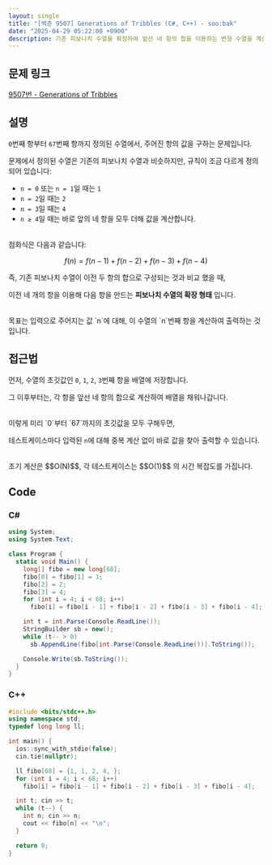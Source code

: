 ```yaml
---
layout: single
title: "[백준 9507] Generations of Tribbles (C#, C++) - soo:bak"
date: "2025-04-29 05:22:00 +0900"
description: 기존 피보나치 수열을 확장하여 앞선 네 항의 합을 이용하는 변형 수열을 계산하는 백준 9507번 Generations of Tribbles 문제의 C# 및 C++ 풀이 및 해설
---
```


## 문제 링크
[9507번 - Generations of Tribbles](https://www.acmicpc.net/problem/9507)

## 설명
`0`번째 항부터 `67`번째 항까지 정의된 수열에서, 주어진 항의 값을 구하는 문제입니다.

문제에서 정의된 수열은 기존의 피보나치 수열과 비슷하지만, 규칙이 조금 다르게 정의되어 있습니다:

- `n = 0` 또는 `n = 1`일 때는 `1`
- `n = 2`일 때는 `2`
- `n = 3`일 때는 `4`
- `n ≥ 4`일 때는 바로 앞의 네 항을 모두 더해 값을 계산합니다.

<br>
점화식은 다음과 같습니다:

$$
f(n) = f(n-1) + f(n-2) + f(n-3) + f(n-4)
$$


즉, 기존 피보나치 수열이 이전 두 항의 합으로 구성되는 것과 비교 했을 때,

이전 네 개의 항을 이용해 다음 항을 만드는 **피보나치 수열의 확장 형태** 입니다.

<br>
목표는 입력으로 주어지는 값 `n`에 대해, 이 수열의 `n`번째 항을 계산하여 출력하는 것입니다.

<br>

## 접근법

먼저, 수열의 초깃값인 `0`, `1`, `2`, `3`번째 항을 배열에 저장합니다.

그 이후부터는, 각 항을 앞선 네 항의 합으로 계산하여 배열을 채워나갑니다.

<br>
이렇게 미리 `0`부터 `67`까지의 초깃값을 모두 구해두면,

테스트케이스마다 입력된 `n`에 대해 중복 계산 없이 바로 값을 찾아 출력할 수 있습니다.

<br>
초기 계산은 $$O(N)$$, 각 테스트케이스는 $$O(1)$$ 의 시간 복잡도를 가집니다.



## Code

### C#

```csharp
using System;
using System.Text;

class Program {
  static void Main() {
    long[] fibo = new long[68];
    fibo[0] = fibo[1] = 1;
    fibo[2] = 2;
    fibo[3] = 4;
    for (int i = 4; i < 68; i++)
      fibo[i] = fibo[i - 1] + fibo[i - 2] + fibo[i - 3] + fibo[i - 4];

    int t = int.Parse(Console.ReadLine());
    StringBuilder sb = new();
    while (t-- > 0)
      sb.AppendLine(fibo[int.Parse(Console.ReadLine())].ToString());

    Console.Write(sb.ToString());
  }
}
```

### C++

```cpp
#include <bits/stdc++.h>
using namespace std;
typedef long long ll;

int main() {
  ios::sync_with_stdio(false);
  cin.tie(nullptr);

  ll fibo[68] = {1, 1, 2, 4, };
  for (int i = 4; i < 68; i++)
    fibo[i] = fibo[i - 1] + fibo[i - 2] + fibo[i - 3] + fibo[i - 4];

  int t; cin >> t;
  while (t--) {
    int n; cin >> n;
    cout << fibo[n] << "\n";
  }

  return 0;
}
```
